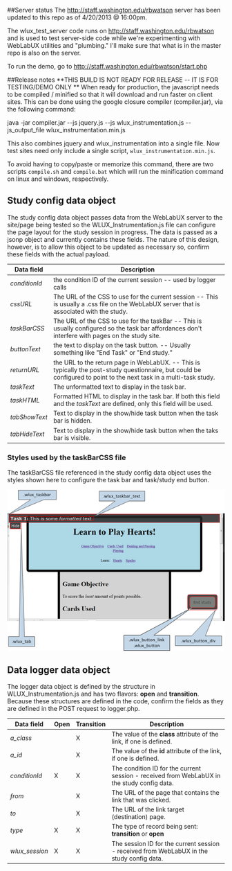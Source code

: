 ##Server status
The http://staff.washington.edu/rbwatson server has been updated to this repo as  of 4/20/2013 @ 16:00pm.

The wlux_test_server code runs on http://staff.washington.edu/rbwatson and is used to test server-side code while we're experimenting with WebLabUX utilities and "plumbing." I'll make sure that what is in the master repo is also on the server.

To run the demo, go to http://staff.washington.edu/rbwatson/start.php 

##Release notes
**THIS BUILD IS NOT READY FOR RELEASE -- IT IS FOR TESTING/DEMO ONLY **
When ready for production, the javascript needs to be compiled / minified so that it
will download and run faster on client sites. This can be done using the google closure 
compiler (compiler.jar), via the following command:

   java -jar compiler.jar --js jquery.js --js wlux_instrumentation.js --js_output_file wlux_instrumentation.min.js

This also combines jquery and wlux_instrumentation into a single file. Now test sites need 
only include a single script, `wlux_instrumentation.min.js`.

To avoid having to copy/paste or memorize this command, there are two scripts `compile.sh` and
`compile.bat` which will run the minification command on linux and windows, respectively.

## Study config data object
The study config data object passes data from the WebLabUX server to the site/page being tested 
so the WLUX_Instrumentation.js file can configure the page layout for the study session in progress. 
The data is passed as a jsonp object and currently contains these fields. The nature of this design, however,
is to allow this object to be updated as necessary so, confirm these fields with the actual payload.

| Data field | Description |
|--------------|------------------------------------------------------------------| 
| *conditionId* | the condition ID of the current session -- used by logger calls |
| *cssURL* | The URL of the CSS to use for the current session -- This is usually a .css file on the WebLabUX server that is associated with the study. |
| *taskBarCSS* | The URL of the CSS to use for the taskBar -- This is usually configured so the task bar affordances don't interfere with pages on the study site. |
| *buttonText* | the text to display on the task button. -- Usually something like "End Task" or "End study." |
| *returnURL* | the URL to the return page in WebLabUX. -- This is typically the post-study questionnaire, but could be configured to point to the next task in a multi-task study. |
| *taskText* | The unformatted text to display in the task bar. |
| *taskHTML* | Formatted HTML to display in the task bar. If both this field and the *taskText* are defined, only this field will be used. |
| *tabShowText* | Text to display in the show/hide task button when the task bar is hidden. |
| *tabHideText* | Text to display in the show/hide task button when the taks bar is visible. |

### Styles used by the taskBarCSS file
The taskBarCSS file referenced in the study config data object uses the styles shown here to configure the task bar and  task/study end button.

![Task bar .css styles](./TaskBarCSS.png)

## Data logger data object
The logger data object is defined by the structure in WLUX_Instrumentation.js and has two flavors: **open** and **transition**.
Because these structures are defined in the code, confirm the fields as they are defined in the POST request to logger.php.

| Data field | Open | Transition | Description |
|--------------|---|---|------------------------------------------------------------------| 
| *a_class* |  | X | The value of the **class** attribute of the link, if one is defined. |
| *a_id*	|  | X | The value of the **id** attribute of the link, if one is defined. |
| *conditionId* | X | X | The condition ID for the current session - received from WebLabUX in the study config data. |
| *from* |  | X | The URL of the page that contains the link that was clicked. |
| *to* |  | X | The URL of the link target (destination) page. |
| *type* | X | X | The type of record being sent: **transition** or **open** |
| *wlux_session* | X | X | The session ID for the current session - received from WebLabUX in the study config data. |


